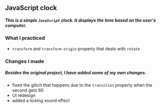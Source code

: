 ## JavaScript clock

##### This is a simple `JavaScript` clock. It displays the time based on the user's computer.

### What I practiced

- `transform` and `transform-origin` property that deals with `rotate`

### Changes I made

##### Besides the original project, I have added some of my own changes.

- fixed the glitch that happens due to the `transition` property when the second gets 60
- UI redesign
- added a ticking sound effect
